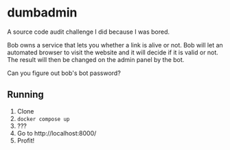 # dumbadmin

A source code audit challenge I did because I was bored.

Bob owns a service that lets you whether a link is alive or not. Bob will let an automated browser to visit the website and it will decide if it is valid or not. The result will then be changed on the admin panel by the bot.

Can you figure out bob's bot password?

## Running

1. Clone
2. `docker compose up`
3. ???
4. Go to http://localhost:8000/
5. Profit!
